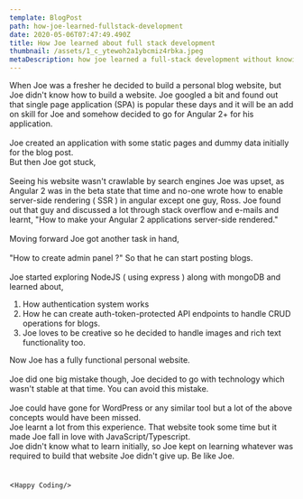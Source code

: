 ```yaml
---
template: BlogPost
path: how-joe-learned-fullstack-development
date: 2020-05-06T07:47:49.490Z
title: How Joe learned about full stack development
thumbnail: /assets/1_c_ytewoh2a1ybcmiz4rbka.jpeg
metaDescription: how joe learned a full-stack development without knowing
---
```

When Joe was a fresher he decided to build a personal blog website, but Joe didn't know how to build a website. Joe googled a bit and found out that single page application (SPA) is popular these days and it will be an add on skill for Joe and somehow decided to go for Angular 2+ for his application.\
\
Joe created an application with some static pages and dummy data initially for the blog post.\
But then Joe got stuck,\
\
Seeing his website wasn't crawlable by search engines Joe was upset, as Angular 2 was in the beta state that time and no-one wrote how to enable server-side rendering ( SSR ) in angular except one guy, Ross. Joe found out that guy and discussed a lot through stack overflow and e-mails and learnt, "How to make your Angular 2 applications server-side rendered."\
\
Moving forward Joe got another task in hand,\
\
"How to create admin panel ?" So that he can start posting blogs.\
\
Joe started exploring NodeJS ( using express ) along with mongoDB and learned about,

1. How authentication system works
2. How he can create auth-token-protected API endpoints to handle CRUD     operations for blogs.
3. Joe loves to be creative so he decided to handle images and rich text functionality too.

Now Joe has a fully functional personal website.\
\
Joe did one big mistake though, Joe decided to go with technology which wasn't stable at that time. You can avoid this mistake. \
\
Joe could have gone for WordPress or any similar tool but a lot of the above concepts would have been missed.\
Joe learnt a lot from this experience. That website took some time but it made Joe fall in love with JavaScript/Typescript.\
Joe didn't know what to learn initially, so Joe kept on learning whatever was required to build that website Joe didn't give up. Be like Joe.\
\
\
<`Happy Coding/>`